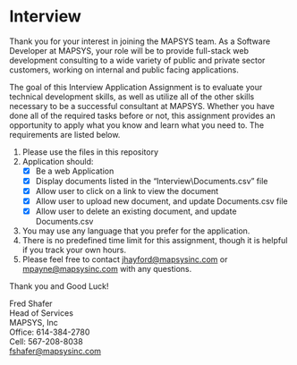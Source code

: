 # Interview
Thank you for your interest in joining the MAPSYS team.  As a Software Developer at MAPSYS, your role will be to provide full-stack web development consulting to a wide variety of public and private sector customers, working on internal and public facing applications.   

The goal of this Interview Application Assignment is to evaluate your technical development skills, as well as utilize all of the other skills necessary to be a successful consultant at MAPSYS.  Whether you have done all of the required tasks before or not, this assignment provides an opportunity to apply what you know and learn what you need to.  The requirements are listed below.
1. Please use the files in this repository
2. Application should:
   - [x] Be a web Application
   - [x] Display documents listed in the “Interview\Documents.csv” file
   - [x] Allow user to click on a link to view the document
   - [x] Allow user to upload new document, and update Documents.csv file
   - [x] Allow user to delete an existing document, and update Documents.csv
3. You may use any language that you prefer for the application.
4. There is no predefined time limit for this assignment, though it is helpful if you track your own hours.
5. Please feel free to contact jhayford@mapsysinc.com or mpayne@mapsysinc.com with any questions.

Thank you and Good Luck!


 Fred Shafer  
 Head of Services  
 MAPSYS, Inc  
 Office: 614-384-2780  
 Cell:   567-208-8038  
 fshafer@mapsysinc.com
